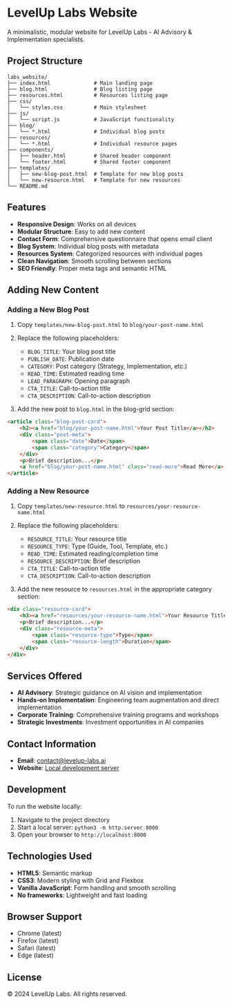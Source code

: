 # LevelUp Labs Website

A minimalistic, modular website for LevelUp Labs - AI Advisory & Implementation specialists.

## Project Structure

```
labs_website/
├── index.html              # Main landing page
├── blog.html               # Blog listing page
├── resources.html          # Resources listing page
├── css/
│   └── styles.css          # Main stylesheet
├── js/
│   └── script.js           # JavaScript functionality
├── blog/
│   └── *.html              # Individual blog posts
├── resources/
│   └── *.html              # Individual resource pages
├── components/
│   ├── header.html         # Shared header component
│   └── footer.html         # Shared footer component
├── templates/
│   ├── new-blog-post.html  # Template for new blog posts
│   └── new-resource.html   # Template for new resources
└── README.md
```

## Features

- **Responsive Design**: Works on all devices
- **Modular Structure**: Easy to add new content
- **Contact Form**: Comprehensive questionnaire that opens email client
- **Blog System**: Individual blog posts with metadata
- **Resources System**: Categorized resources with individual pages
- **Clean Navigation**: Smooth scrolling between sections
- **SEO Friendly**: Proper meta tags and semantic HTML

## Adding New Content

### Adding a New Blog Post

1. Copy `templates/new-blog-post.html` to `blog/your-post-name.html`
2. Replace the following placeholders:
   - `BLOG_TITLE`: Your blog post title
   - `PUBLISH_DATE`: Publication date
   - `CATEGORY`: Post category (Strategy, Implementation, etc.)
   - `READ_TIME`: Estimated reading time
   - `LEAD_PARAGRAPH`: Opening paragraph
   - `CTA_TITLE`: Call-to-action title
   - `CTA_DESCRIPTION`: Call-to-action description

3. Add the new post to `blog.html` in the blog-grid section:
```html
<article class="blog-post-card">
    <h2><a href="blog/your-post-name.html">Your Post Title</a></h2>
    <div class="post-meta">
        <span class="date">Date</span>
        <span class="category">Category</span>
    </div>
    <p>Brief description...</p>
    <a href="blog/your-post-name.html" class="read-more">Read More</a>
</article>
```

### Adding a New Resource

1. Copy `templates/new-resource.html` to `resources/your-resource-name.html`
2. Replace the following placeholders:
   - `RESOURCE_TITLE`: Your resource title
   - `RESOURCE_TYPE`: Type (Guide, Tool, Template, etc.)
   - `READ_TIME`: Estimated reading/completion time
   - `RESOURCE_DESCRIPTION`: Brief description
   - `CTA_TITLE`: Call-to-action title
   - `CTA_DESCRIPTION`: Call-to-action description

3. Add the new resource to `resources.html` in the appropriate category section:
```html
<div class="resource-card">
    <h3><a href="resources/your-resource-name.html">Your Resource Title</a></h3>
    <p>Brief description...</p>
    <div class="resource-meta">
        <span class="resource-type">Type</span>
        <span class="resource-length">Duration</span>
    </div>
</div>
```

## Services Offered

- **AI Advisory**: Strategic guidance on AI vision and implementation
- **Hands-on Implementation**: Engineering team augmentation and direct implementation
- **Corporate Training**: Comprehensive training programs and workshops
- **Strategic Investments**: Investment opportunities in AI companies

## Contact Information

- **Email**: contact@levelup-labs.ai
- **Website**: [Local development server](http://localhost:8000)

## Development

To run the website locally:

1. Navigate to the project directory
2. Start a local server: `python3 -m http.server 8000`
3. Open your browser to `http://localhost:8000`

## Technologies Used

- **HTML5**: Semantic markup
- **CSS3**: Modern styling with Grid and Flexbox
- **Vanilla JavaScript**: Form handling and smooth scrolling
- **No frameworks**: Lightweight and fast loading

## Browser Support

- Chrome (latest)
- Firefox (latest)
- Safari (latest)
- Edge (latest)

## License

© 2024 LevelUp Labs. All rights reserved.